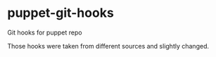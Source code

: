 puppet-git-hooks
================

Git hooks for puppet repo

Those hooks were taken from different sources and slightly changed. 